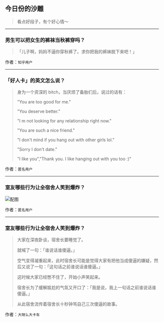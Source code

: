 ## 今日份的沙雕

> 看点好段子，有个好心情～


 
---

### 男生可以把女生的裤袜当秋裤穿吗？

> 「儿子啊，妈妈不逼你穿秋裤了。求你把我的裤袜脱下来吧！」


作者：`知乎用户`

---

### 「好人卡」的英文怎么说？

> 身为一个资深的 bitch，当厌烦了备胎们后，说过的话有：
> 
> "You are too good for me."
> 
> "You deserve better."
> 
> "I m not looking for any relationship right now."
> 
> "You are such a nice friend."
> 
> "I don't mind if you hang out with other girls lol."
> 
> "Sorry I don't date."
> 
> "I like you","Thank you. I like hanging out with you too :)"


作者：`匿名用户`

---

### 室友哪些行为让全宿舍人笑到爆炸？

> 



![配图](http://pic4.zhimg.com/70/v2-02d7bbd353afd520e12212547bfc6767_b.jpg)


作者：`匿名用户`

---

### 室友哪些行为让全宿舍人笑到爆炸？

> 大家在深夜卧谈，宿舍长要睡觉了。
> 
> 就喊了一句：「谁说话谁傻逼。」
> 
> 空气变得凝重起来，此时宿舍长可能是觉得大家有把他当成傻逼的嫌疑，然后又说了一句：「这句话之前谁说话谁傻逼。」
> 
> 这时候大家已经憋不住了，开始小声笑起来。
> 
> 宿舍长为了缓解尴尬的气氛又开口了：「我是说，我上一句话之前谁说话谁傻逼。」
> 
> 从此宿舍流传着宿舍长十秒钟骂自己三次傻逼的故事。


作者：`大呀么大卡车`